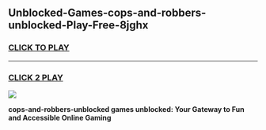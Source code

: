 
## Unblocked-Games-cops-and-robbers-unblocked-Play-Free-8jghx
<h3>
<a href="https://premium76.site?title=cops-and-robbers-unblocked&ref=12A">CLICK TO PLAY</a></h3>
<hr>

<h3>
<a href="https://premium76.site?title=cops-and-robbers-unblocked&ref=12A">CLICK 2 PLAY</a>
  
</h3>

<a href="https://premium76.site?title=cops-and-robbers-unblocked&ref=12A"><img src="https://clearcache.store/games.png"></a>


**cops-and-robbers-unblocked games unblocked: Your Gateway to Fun and Accessible Online Gaming**
